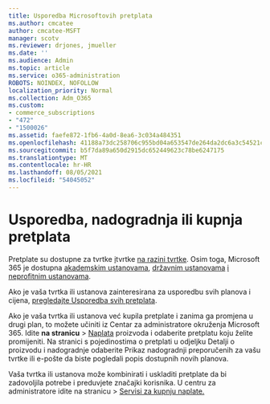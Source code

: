 ```yaml
---
title: Usporedba Microsoftovih pretplata
ms.author: cmcatee
author: cmcatee-MSFT
manager: scotv
ms.reviewer: drjones, jmueller
ms.date: ''
ms.audience: Admin
ms.topic: article
ms.service: o365-administration
ROBOTS: NOINDEX, NOFOLLOW
localization_priority: Normal
ms.collection: Adm_O365
ms.custom:
- commerce_subscriptions
- "472"
- "1500026"
ms.assetid: faefe872-1fb6-4a0d-8ea6-3c034a484351
ms.openlocfilehash: 41188a73dc258706c955bd04a653547de264da2dc6a3c54521cddf82c254972a
ms.sourcegitcommit: b5f7da89a650d2915dc652449623c78be6247175
ms.translationtype: MT
ms.contentlocale: hr-HR
ms.lasthandoff: 08/05/2021
ms.locfileid: "54045052"
---
```

# <a name="compare-upgrade-or-purchase-subscriptions"></a>Usporedba, nadogradnja ili kupnja pretplata
  
Pretplate su dostupne za tvrtke [i](https://www.microsoft.com/microsoft-365/business/compare-all-microsoft-365-business-products?tab=2&rtc=1)tvrtke [na razini tvrtke](https://www.microsoft.com/microsoft-365/enterprise/compare-office-365-plans?rtc=1). Osim toga, Microsoft 365 je dostupna [akademskim ustanovama](https://www.microsoft.com/microsoft-365/academic/compare-office-365-education-plans?rtc=1&activetab=tab%3aprimaryr1), [državnim ustanovama](https://www.microsoft.com/microsoft-365/government/compare-office-365-government-plans?rtc=1) [i neprofitnim ustanovama](https://www.microsoft.com/microsoft-365/nonprofit/office-365-nonprofit-plans-and-pricing?&rtc=1&activetab=tab%3aprimaryr1).
  
Ako je vaša tvrtka ili ustanova zainteresirana za usporedbu svih planova i cijena, [pregledajte Usporedba svih pretplata](https://www.microsoft.com/microsoft-365/enterprise/compare-office-365-plans?rtc=1).
  
Ako je vaša tvrtka ili ustanova već kupila pretplate i zanima ga promjena u drugi plan, to možete učiniti iz Centar za administratore okruženja Microsoft 365. Idite **na stranicu** \> [Naplata](https://go.microsoft.com/fwlink/p/?linkid=842054) proizvoda i odaberite pretplatu koju želite promijeniti. Na stranici s pojedinostima o pretplati u odjeljku Detalji o proizvodu i nadogradnje odaberite Prikaz nadogradnji preporučenih za vašu tvrtke ili e-pošte da biste pogledali popis dostupnih novih planova. 
  
Vaša tvrtka ili ustanova može kombinirati i uskladiti pretplate da bi zadovoljila potrebe i preduvjete značajki korisnika. U centru za administratore  idite na stranicu \> [Servisi za kupnju naplate.](https://go.microsoft.com/fwlink/p/?linkid=868433) 